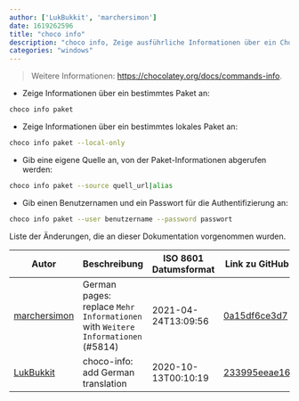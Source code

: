 ```yaml
---
author: ['LukBukkit', 'marchersimon']
date: 1619262596
title: "choco info"
description: "choco info, Zeige ausführliche Informationen über ein Chocolatey-Paket an."
categories: "windows"
---
```

> Weitere Informationen: <https://chocolatey.org/docs/commands-info>.

- Zeige Informationen über ein bestimmtes Paket an:

```bash
choco info paket
```

- Zeige Informationen über ein bestimmtes lokales Paket an:

```bash
choco info paket --local-only
```

- Gib eine eigene Quelle an, von der Paket-Informationen abgerufen werden:

```bash
choco info paket --source quell_url|alias
```

- Gib einen Benutzernamen und ein Passwort für die Authentifizierung an:

```bash
choco info paket --user benutzername --password passwort
```
Liste der Änderungen, die an dieser Dokumentation vorgenommen wurden.


Autor | Beschreibung | ISO 8601 Datumsformat | Link zu GitHub
------|-----|-----|-----
[marchersimon](mailto:50295997+marchersimon@users.noreply.github.com) | German pages: replace `Mehr Informationen` with `Weitere Informationen` (#5814) | 2021-04-24T13:09:56 | [0a15df6ce3d7](https://github.com/tldr-pages/tldr/commit/0a15df6ce3d790b71b8fa4ae2e8befe0ed0806c7)
[LukBukkit](mailto:luk.bukkit@gmail.com) | choco-info: add German translation | 2020-10-13T00:10:19 | [233995eeae16](https://github.com/tldr-pages/tldr/commit/233995eeae16bad976ce0f0ece732efd4c844794)


